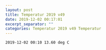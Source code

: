 ```yaml
---
layout: post
title: Temperatur 2019 v49
date: 2019-12-02 00:17:01
excerpt_separator: ""
categories: Temperatur 2019 v49 Temperatur
---
```

```
2019-12-02 00:10 13.60 deg C
```
